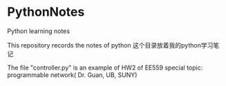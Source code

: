 # PythonNotes
Python learning notes


This repository records the notes of python
这个目录放着我的python学习笔记


The file "controller.py" is an example of HW2 of EE559 special topic: programmable network( Dr. Guan, UB, SUNY)
